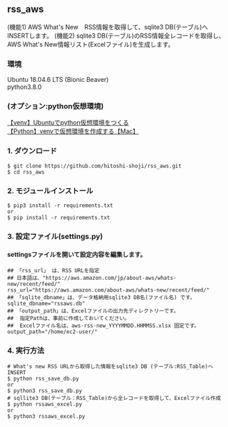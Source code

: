 ## rss_aws

(機能1) AWS What's New　RSS情報を取得して、sqlite3 DB(テーブル)へINSERTします。
(機能2) sqlite3 DB(テーブル)のRSS情報全レコードを取得し、AWS What's New情報リスト(Excelファイル)を生成します。

### 環境
Ubuntu 18.04.6 LTS (Bionic Beaver)  
python3.8.0

### (オプション:python仮想環境)
[【venv】Ubuntuでpython仮想環境をつくる](https://qiita.com/komoto2020/items/9837455f8549e06016d8)  
[【Python】venvで仮想環境を作成する【Mac】](https://ymgsapo.com/2020/08/16/how-to-use-venv/)

### 1. ダウンロード
```
$ git clone https://github.com/hitoshi-shoji/rss_aws.git
$ cd rss_aws
```

### 2. モジュールインストール
```
$ pip3 install -r requirements.txt  
or
$ pip install -r requirements.txt
```

### 3. 設定ファイル(settings.py)
#### settingsファイルを開いて設定内容を編集します。
```
## 「rss_url」 は、RSS URLを指定
## 日本語は、"https://aws.amazon.com/jp/about-aws/whats-new/recent/feed/"  
rss_url="https://aws.amazon.com/about-aws/whats-new/recent/feed/" 
## 「sqlite_dbname」は、データ格納用sqlite3 DB名(ファイル名) です。
sqlite_dbname="rssaws.db"
## 「output_path」は、Excelファイルの出力先ディレクトリーです。
##  指定Pathは、事前に作成しておいてください。
##  Excelファイル名は、aws-rss-new_YYYYMMDD.HHMMSS.xlsx 固定です。
output_path="/home/ec2-user/"
```

### 4. 実行方法
```
# What's new RSS URLから取得した情報をsqlite3 DB (テーブル:RSS_Table)へINSERT
$ python rss_save_db.py
or
$ python3 rss_save_db.py
# sqllite3 DB(テーブル：RSS_Table)から全レコードを取得して、Excelファイル作成
$ python rssaws_excel.py
or
$ python3 rssaws_excel.py

```

